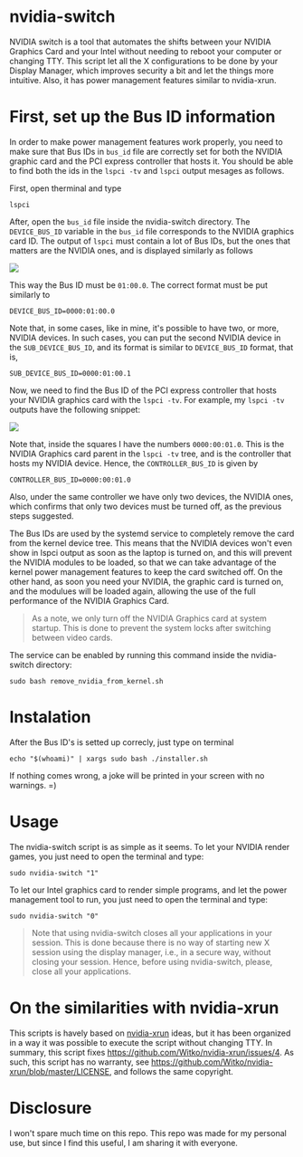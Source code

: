 # nvidia-switch

NVIDIA switch is a tool that automates the shifts between your NVIDIA Graphics
Card and your Intel without needing to reboot your computer or changing TTY. 
This script let all the X configurations to be done by your Display Manager, 
which improves security a bit and let the things more intuitive. Also, it has
 power management features similar to nvidia-xrun.


# First, set up the Bus ID information

In order to make power management features work properly, you need to make sure
that Bus IDs in `bus_id` file are correctly set for both the
NVIDIA graphic card and the PCI express controller that hosts it. You should be
able to find both the ids in the `lspci -tv` and `lspci` output mesages 
as follows.

First, open therminal and type 

	lspci

After, open the `bus_id` file inside the nvidia-switch directory. The `DEVICE_BUS_ID`
 variable in the `bus_id` file corresponds to the NVIDIA graphics 
card ID. The output of `lspci` must contain a lot of Bus IDs, but the ones that matters
are the NVIDIA ones, and is displayed similarly as follows

![](https://github.com/nvidiaswitch/nvidia-switch/blob/main/pictures/lspci_2.png)

This way the Bus ID must be `01:00.0`. The correct format must be put similarly to 

	DEVICE_BUS_ID=0000:01:00.0

Note that, in some cases, like in mine, it's possible to have two, or more, NVIDIA devices.
In such cases, you can put the second NVIDIA device in the `SUB_DEVICE_BUS_ID`, and its format is similar
to `DEVICE_BUS_ID` format, that is, 

	SUB_DEVICE_BUS_ID=0000:01:00.1

Now, we need to find the Bus ID of the PCI express controller that hosts your NVIDIA graphics
 card with the `lspci -tv`. For example, my `lspci -tv` outputs have the following snippet:

![](https://github.com/nvidiaswitch/nvidia-switch/blob/main/pictures/lspci.png)

Note that, inside the squares I have the numbers `0000:00:01.0`. This is the NVIDIA
Graphics card parent in the `lspci -tv` tree, and is the controller that hosts my NVIDIA
device. Hence, the `CONTROLLER_BUS_ID` is given by 	

	CONTROLLER_BUS_ID=0000:00:01.0

Also, under the same controller we have only two devices, the NVIDIA ones, which 
confirms that only two devices must be turned off, as the previous steps suggested.

The Bus IDs are used by the systemd service to completely remove the card from the kernel device tree.
This means that the NVIDIA devices won't even show in lspci output as soon as the laptop is
turned on, and this will prevent the NVIDIA modules to be loaded, so that we can take advantage 
of the kernel power management features to keep the card switched off. On the other hand, as soon you need 
your NVIDIA, the graphic card is turned on, and the modulues will be loaded again, allowing
the use of the full performance of the NVIDIA Graphics Card.

> As a note, we only turn off the NVIDIA Graphics card at system startup. This is done to prevent 
the system locks after switching between video cards.

The service can be enabled by running this command inside the nvidia-switch directory:

	sudo bash remove_nvidia_from_kernel.sh


# Instalation

After the Bus ID's is setted up correcly, just type on terminal 

	echo "$(whoami)" | xargs sudo bash ./installer.sh

If nothing comes wrong, a joke will be printed in your screen with no warnings. =) 

# Usage

The nvidia-switch script is as simple as it seems. To let your NVIDIA render games,
you just need to open the terminal and type: 

	sudo nvidia-switch "1"

To let our Intel graphics card to render simple programs, and let the power management
tool to run, you just need to open the terminal and type: 

	sudo nvidia-switch "0"
	
> Note that using nvidia-switch closes all your applications in your session. 
> This is done because there is no way of starting new X session using the 
> display manager, i.e., in a secure way, without closing your session. 
> Hence, before using nvidia-switch, please, close all your applications.


# On the similarities with nvidia-xrun

This scripts is havely based on [nvidia-xrun](https://github.com/Witko/nvidia-xrun/) ideas, 
but it has been organized in a way it was possible to execute the script without changing TTY. 
In summary, this script fixes https://github.com/Witko/nvidia-xrun/issues/4. As such, this 
script has no warranty, see https://github.com/Witko/nvidia-xrun/blob/master/LICENSE, and follows the 
same copyright. 

# Disclosure

I won't spare much time on this repo. This repo was made for my personal use, but since 
I find this useful, I am sharing it with everyone.
